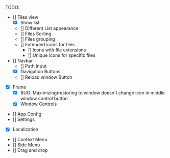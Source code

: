 TODO: 
- [] Files view
    - [x] Show list
    - [] Different List appearance
    - [] Files Sorting
    - [] Files grouping
    - [] Extended icons for files
        - [] Icons with file extensions
        - [] Unique icons for specific files
- [] Navbar
    - [] Path Input
    - [x] Navigation Buttons
    - [] Reload window Button
- [x] Frame
    - [x] BUG: Maximizing/restoring to window doesn't change icon in middle window control button
    - [x] Window Controls
- [] App Config
- [] Settings
- [x] Localization
- [] Context Menu
- [] Side Menu
- [] Drag and drop